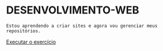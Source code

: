 # DESENVOLVIMENTO-WEB
    Estou aprendendo a criar sites e agora vou gerenciar meus repositórios.

<a href="https://caiovazeredo.github.io/DESENVOLVIMENTO-WEB/exercícios/ex001/index001.html">Executar o exercício</a>
